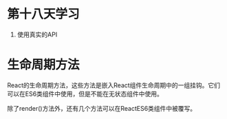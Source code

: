# 第十八天学习

1. 使用真实的API



# 生命周期方法

React的生命周期方法，这些方法是嵌入React组件生命周期中的一组挂钩。它们可以在ES6类组件中使用，但是不能在无状态组件中使用。

除了render()方法外，还有几个方法可以在ReactES6类组件中被覆写。